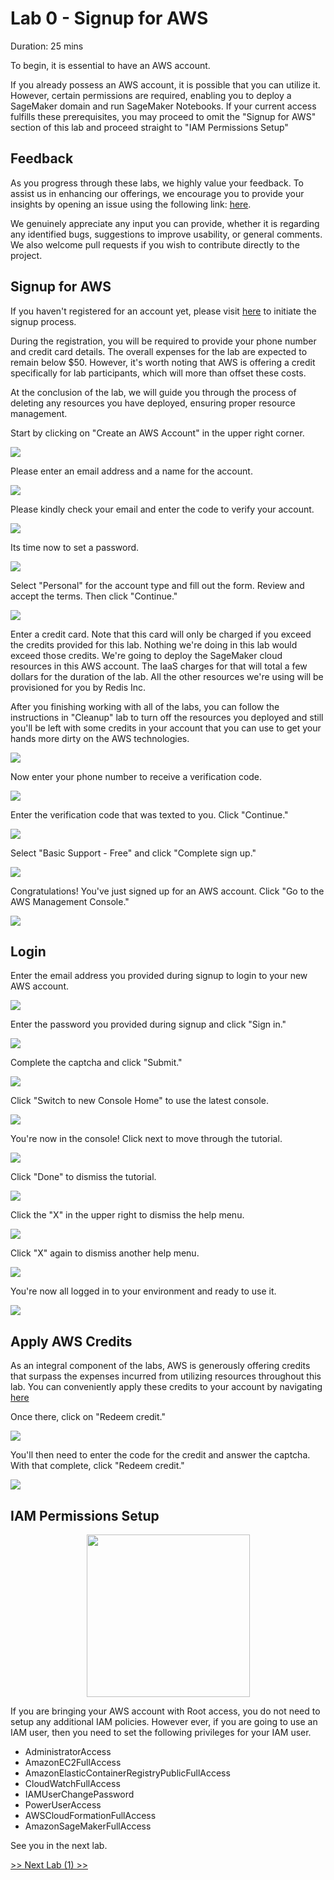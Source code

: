 # Lab 0 - Signup for AWS

Duration: 25 mins

To begin, it is essential to have an AWS account.

If you already possess an AWS account, it is possible that you can utilize it. However, certain permissions are required, enabling you to deploy a SageMaker domain and run SageMaker Notebooks. If your current access fulfills these prerequisites, you may proceed to omit the "Signup for AWS" section of this lab and proceed straight to "IAM Permissions Setup"

## Feedback
As you progress through these labs, we highly value your feedback. To assist us in enhancing our offerings, we encourage you to provide your insights by opening an issue using the following link: [here](https://github.com/Redislabs-Solution-Architects/hands-on-labs-redis-aws-sagemaker/issues).

We genuinely appreciate any input you can provide, whether it is regarding any identified bugs, suggestions to improve usability, or general comments. We also welcome pull requests if you wish to contribute directly to the project.

## Signup for AWS
If you haven't registered for an account yet, please visit [here](https://aws.amazon.com/) to initiate the signup process.

During the registration, you will be required to provide your phone number and credit card details. The overall expenses for the lab are expected to remain below $50. However, it's worth noting that AWS is offering a credit specifically for lab participants, which will more than offset these costs.

At the conclusion of the lab, we will guide you through the process of deleting any resources you have deployed, ensuring proper resource management.

Start by clicking on "Create an AWS Account" in the upper right corner.

![](images/01-signup.png)

Please enter an email address and a name for the account.

![](images/02-signup.png)

Please kindly check your email and enter the code to verify your account.

![](images/03-verify.png)

Its time now to set a password.

![](images/04-password.png)

Select "Personal" for the account type and fill out the form.  Review and accept the terms.  Then click "Continue."

![](images/05-signup.png)

Enter a credit card.  Note that this card will only be charged if you exceed the credits provided for this lab.  Nothing we're doing in this lab would exceed those credits.  We're going to deploy the SageMaker cloud resources in this AWS account.  The IaaS charges for that will total a few dollars for the duration of the lab.  All the other resources we're using will be provisioned for you by Redis Inc.

After you finishing working with all of the labs, you can follow the instructions in "Cleanup" lab to turn off the resources you deployed and still you'll be left with some credits in your account that you can use to get your hands more dirty on the AWS technologies.

![](images/06-card.png)

Now enter your phone number to receive a verification code.

![](images/07-phone.png)

Enter the verification code that was texted to you.  Click "Continue."

![](images/08-verify.png)

Select "Basic Support - Free" and click "Complete sign up."

![](images/09-support.png)

Congratulations!  You've just signed up for an AWS account.  Click "Go to the AWS Management Console."

![](images/10-complete.png)

## Login
Enter the email address you provided during signup to login to your new AWS account.

![](images/11-login.png)

Enter the password you provided during signup and click "Sign in."

![](images/12-login.png)

Complete the captcha and click "Submit."

![](images/13-login.png)

Click "Switch to new Console Home" to use the latest console.

![](images/14-console.png)

You're now in the console!  Click next to move through the tutorial.

![](images/15-console.png)

Click "Done" to dismiss the tutorial.

![](images/16-console.png)

Click the "X" in the upper right to dismiss the help menu.

![](images/17-console.png)

Click "X" again to dismiss another help menu.

![](images/18-console.png)

You're now all logged in to your environment and ready to use it.

![](images/19-console.png)

## Apply AWS Credits
As an integral component of the labs, AWS is generously offering credits that surpass the expenses incurred from utilizing resources throughout this lab. You can conveniently apply these credits to your account by navigating [here](https://console.aws.amazon.com/billing/home?#/credits)

Once there, click on "Redeem credit."

![](images/20-credit.png)

You'll then need to enter the code for the credit and answer the captcha.  With that complete, click "Redeem credit."

![](images/21-redeem.png)

## IAM Permissions Setup

<center><img src="images/IAM-1.png" width="261" height="260"></center>


If you are bringing your AWS account with Root access, you do not need to setup any additional IAM policies.
However ever, if you are going to use an IAM user, then you need to set the following privileges for your IAM user.
* AdministratorAccess
* AmazonEC2FullAccess
* AmazonElasticContainerRegistryPublicFullAccess
* CloudWatchFullAccess
* IAMUserChangePassword
* PowerUserAccess
* AWSCloudFormationFullAccess
* AmazonSageMakerFullAccess

See you in the next lab.

[>> Next Lab (1) >>](Lab&#32;1&#32;-&#32;Infra&#32;Setup)
